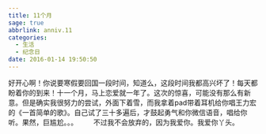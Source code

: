 ```yaml
---
title: 11个月
sage: true
abbrlink: anniv.11
categories:
  - 生活
  - 纪念日
date: 2016-01-14 19:50:50
---
```


好开心啊！你说要寒假要回国一段时间，知道么，这段时间我都高兴坏了！每天都盼着你的到来！十一个月，马上恋爱就一年了。这次的惊喜，可能没有那么有新意。但是确实我很努力的尝试，外面下着雪，而我拿着pad带着耳机给你唱王力宏的《一首简单的歌》。自己试了三十多遍后，才鼓起勇气和你微信语音，唱给你听。果然，巨尴尬。。。 
　　不过我不会放弃的，因为我爱你。我爱你丫头。

